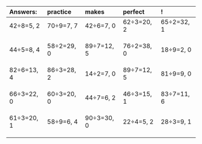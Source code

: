 | Answers: | practice | makes | perfect | ! |
| :--- | :--- | :--- | :--- | :--- |
| 42÷8=5, 2 | 70÷9=7, 7 | 42÷6=7, 0 | 62÷3=20, 2 | 65÷2=32, 1 | 
|   |   |   |   |   | 
|   |   |   |   |   | 
|   |   |   |   |   | 
| 44÷5=8, 4 | 58÷2=29, 0 | 89÷7=12, 5 | 76÷2=38, 0 | 18÷9=2, 0 | 
|   |   |   |   |   | 
|   |   |   |   |   | 
|   |   |   |   |   | 
| 82÷6=13, 4 | 86÷3=28, 2 | 14÷2=7, 0 | 89÷7=12, 5 | 81÷9=9, 0 | 
|   |   |   |   |   | 
|   |   |   |   |   | 
|   |   |   |   |   | 
| 66÷3=22, 0 | 60÷3=20, 0 | 44÷7=6, 2 | 46÷3=15, 1 | 83÷7=11, 6 | 
|   |   |   |   |   | 
|   |   |   |   |   | 
|   |   |   |   |   | 
| 61÷3=20, 1 | 58÷9=6, 4 | 90÷3=30, 0 | 22÷4=5, 2 | 28÷3=9, 1 | 
|   |   |   |   |   | 
|   |   |   |   |   | 
|   |   |   |   |   | 
